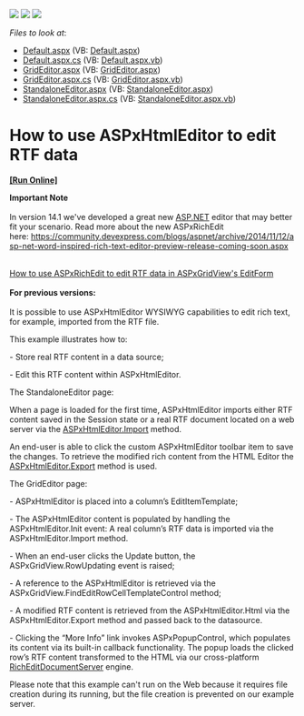 <!-- default badges list -->
![](https://img.shields.io/endpoint?url=https://codecentral.devexpress.com/api/v1/VersionRange/128545231/12.1.10%2B)
[![](https://img.shields.io/badge/Open_in_DevExpress_Support_Center-FF7200?style=flat-square&logo=DevExpress&logoColor=white)](https://supportcenter.devexpress.com/ticket/details/E4257)
[![](https://img.shields.io/badge/📖_How_to_use_DevExpress_Examples-e9f6fc?style=flat-square)](https://docs.devexpress.com/GeneralInformation/403183)
<!-- default badges end -->
<!-- default file list -->
*Files to look at*:

* [Default.aspx](./CS/WebSite/Default.aspx) (VB: [Default.aspx](./VB/WebSite/Default.aspx))
* [Default.aspx.cs](./CS/WebSite/Default.aspx.cs) (VB: [Default.aspx.vb](./VB/WebSite/Default.aspx.vb))
* [GridEditor.aspx](./CS/WebSite/GridEditor.aspx) (VB: [GridEditor.aspx](./VB/WebSite/GridEditor.aspx))
* [GridEditor.aspx.cs](./CS/WebSite/GridEditor.aspx.cs) (VB: [GridEditor.aspx.vb](./VB/WebSite/GridEditor.aspx.vb))
* [StandaloneEditor.aspx](./CS/WebSite/StandaloneEditor.aspx) (VB: [StandaloneEditor.aspx](./VB/WebSite/StandaloneEditor.aspx))
* [StandaloneEditor.aspx.cs](./CS/WebSite/StandaloneEditor.aspx.cs) (VB: [StandaloneEditor.aspx.vb](./VB/WebSite/StandaloneEditor.aspx.vb))
<!-- default file list end -->
# How to use ASPxHtmlEditor to edit RTF data
<!-- run online -->
**[[Run Online]](https://codecentral.devexpress.com/e4257/)**
<!-- run online end -->


<p><strong>Important Note</strong><br /><br />In version 14.1 we've developed a great new <a href="http://ASP.NET">ASP.NET</a> editor that may better fit your scenario. Read more about the new ASPxRichEdit here: <a href="https://community.devexpress.com/blogs/aspnet/archive/2014/11/12/asp-net-word-inspired-rich-text-editor-preview-release-coming-soon.aspx">https://community.devexpress.com/blogs/aspnet/archive/2014/11/12/asp-net-word-inspired-rich-text-editor-preview-release-coming-soon.aspx</a></p>
<p><br /><a href="https://www.devexpress.com/Support/Center/p/T260978">How to use ASPxRichEdit to edit RTF data in ASPxGridView's EditForm</a><br /><br /><strong>For previous versions:</strong><br /><br />It is possible to use ASPxHtmlEditor WYSIWYG capabilities to edit rich text, for example, imported from the RTF file.</p>
<p>This example illustrates how to:</p>
<p>- Store real RTF content in a data source;</p>
<p>- Edit this RTF content within ASPxHtmlEditor.</p>
<p>The StandaloneEditor page:</p>
<p>When a page is loaded for the first time, ASPxHtmlEditor imports either RTF content saved in the Session state or a real RTF document located on a web server via the <a href="http://documentation.devexpress.com/#AspNet/DevExpressWebASPxHtmlEditorASPxHtmlEditor_Importtopic"><u>ASPxHtmlEditor.Import</u></a> method.</p>
<p>An end-user is able to click the custom ASPxHtmlEditor toolbar item to save the changes. To retrieve the modified rich content from the HTML Editor the <a href="http://documentation.devexpress.com/#AspNet/DevExpressWebASPxHtmlEditorASPxHtmlEditor_Exporttopic"><u>ASPxHtmlEditor.Export</u></a> method is used.</p>
<p>The GridEditor page:</p>
<p>- ASPxHtmlEditor is placed into a column’s EditItemTemplate;</p>
<p>- The ASPxHtmlEditor content is populated by handling the ASPxHtmlEditor.Init event: A real column’s RTF data is imported via the ASPxHtmlEditor.Import method.</p>
<p>- When an end-user clicks the Update button, the ASPxGridView.RowUpdating event is raised;</p>
<p>- A reference to the ASPxHtmlEditor is retrieved via the ASPxGridView.FindEditRowCellTemplateControl method;</p>
<p>- A modified RTF content is retrieved from the ASPxHtmlEditor.Html via the ASPxHtmlEditor.Export method and passed back to the datasource.</p>
<p>- Clicking the “More Info” link invokes ASPxPopupControl, which populates its content via its built-in callback functionality. The popup loads the clicked row’s RTF content transformed to the HTML via our cross-platform <a href="http://help.devexpress.com/#DocumentServer/CustomDocument15097"><u>RichEditDocumentServer</u></a> engine.</p>
<p>Please note that this example can't run on the Web because it requires file creation during its running, but the file creation is prevented on our example server.</p>

<br/>



